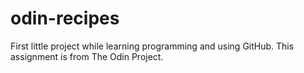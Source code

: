 # odin-recipes

First little project while learning programming and using GitHub. This assignment is from The Odin Project.